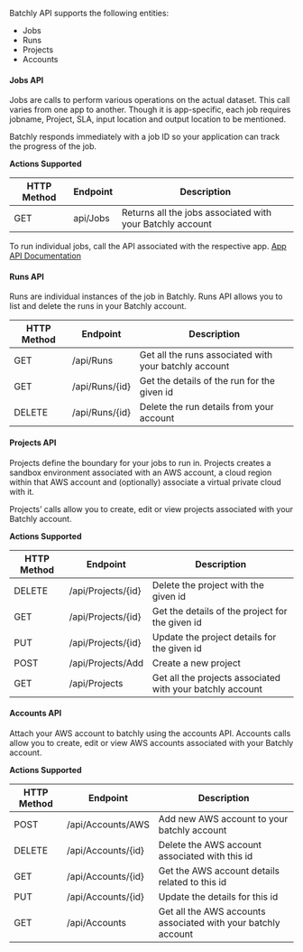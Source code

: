 Batchly API supports the following entities:

* Jobs
* Runs
* Projects
* Accounts

#### Jobs API

Jobs are calls to perform various operations on the actual dataset. This call varies from one app to another. Though it is app-specific, each job requires jobname, Project, SLA, input location and output location to be mentioned.

Batchly responds immediately with a job ID so your application can track the progress of the job.

**Actions Supported**

HTTP Method | Endpoint | Description
----------- | -------- | ---------------
GET         | api/Jobs | Returns all the jobs associated with your Batchly account

To run individual jobs, call the API associated with the respective app. [App API Documentation](app-api.md)

#### Runs API

Runs are individual instances of the job in Batchly. Runs API allows you to list and delete the runs in your Batchly account.


HTTP Method | Endpoint | Description
----------- | -------- | ------------------
GET         | /api/Runs | Get all the runs associated with your batchly account
GET         | /api/Runs/{id} | Get the details of the run for the given id
DELETE | /api/Runs/{id} | Delete the run details from your account


#### Projects API

Projects define the boundary for your jobs to run in. Projects creates a sandbox environment associated with an AWS account, a cloud region within that AWS account and (optionally) associate a virtual private cloud with it.
 
Projects’ calls allow you to create, edit or view projects associated with your Batchly account.

**Actions Supported**


HTTP Method | Endpoint | Description
-- | -- | --
DELETE | /api/Projects/{id} | Delete the project with the given id
GET | /api/Projects/{id} | Get the details of the project for the given id
PUT | /api/Projects/{id} | Update the project details for the given id
POST | /api/Projects/Add | Create a new project
GET | /api/Projects | Get all the projects associated with your batchly account

#### Accounts API

Attach your AWS account to batchly using the accounts API. Accounts calls allow you to create, edit or view AWS accounts associated with your Batchly account.

**Actions Supported**

HTTP Method | Endpoint | Description
--|--|--
POST | /api/Accounts/AWS | Add new AWS account to your batchly account
DELETE | /api/Accounts/{id} | Delete the AWS account associated with this id
GET | /api/Accounts/{id} | Get the AWS account details related to this id
PUT | /api/Accounts/{id} | Update the details for this id
GET | /api/Accounts | Get all the AWS accounts associated with your batchly account